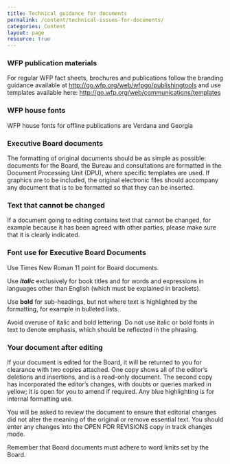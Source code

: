 ```yaml
---
title: Technical guidance for documents
permalink: /content/technical-issues-for-documents/
categories: Content
layout: page
resource: true
---
```


### WFP publication materials

For regular WFP fact sheets, brochures and publications follow the branding guidance available at http://go.wfp.org/web/wfpgo/publishingtools and use templates available here: http://go.wfp.org/web/communications/templates

### WFP house fonts

WFP house fonts for offline publications are Verdana and Georgia

### Executive Board documents

The formatting of original documents should be as simple as possible: documents for the Board, the Bureau and consultations are formatted in the Document Processing Unit (DPU), where specific templates are used. If graphics are to be included, the original electronic files should accompany any document that is to be formatted so that they can be inserted.

### Text that cannot be changed

If a document going to editing contains text that cannot be changed, for example because it has been agreed with other parties, please make sure that it is clearly indicated.

### Font use for Executive Board Documents

Use Times New Roman 11 point for Board documents.


Use **_italic_** exclusively for book titles and for words and expressions in languages other than English (which must be explained in brackets).

Use **bold** for sub-headings, but not where text is highlighted by the formatting, for example in bulleted lists.

Avoid overuse of italic and bold lettering. Do not use italic or bold fonts in text to denote emphasis, which should be reflected in the phrasing.


### Your document after editing

If your document is edited for the Board, it will be returned to you for clearance with two copies attached. One copy shows all of the editor’s deletions and insertions, and is a read-only document. The second copy has incorporated the editor’s changes, with doubts or queries marked in yellow; it is open for you to amend if required. Any blue highlighting is for internal formatting use.

You will be asked to review the document to ensure that editorial changes did not alter the meaning of the original or remove essential text. You should enter any changes into the OPEN FOR REVISIONS copy in track changes mode.

Remember that Board documents must adhere to word limits set by the Board.